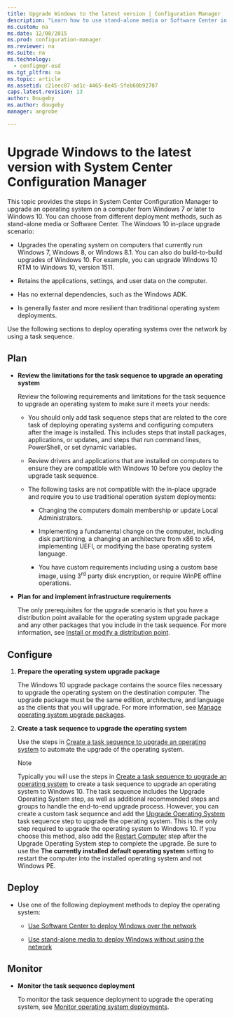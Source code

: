 ```yaml
---
title: Upgrade Windows to the latest version | Configuration Manager
description: "Learn how to use stand-alone media or Software Center in Configuration Manager to upgrade an operating system from Windows 7 or later to Windows 10."
ms.custom: na
ms.date: 12/08/2015
ms.prod: configuration-manager
ms.reviewer: na
ms.suite: na
ms.technology:
  - configmgr-osd
ms.tgt_pltfrm: na
ms.topic: article
ms.assetid: c21eec87-ad1c-4465-8e45-5feb60b92707
caps.latest.revision: 13
author: Dougebyms.author: dougebymanager: angrobe

---
```

# Upgrade Windows to the latest version with System Center Configuration Manager
This topic provides the steps in System Center Configuration Manager to upgrade an  operating system on a computer from Windows 7 or later to Windows 10. You can choose from different deployment methods, such as stand-alone media or Software Center. The Windows 10 in-place upgrade scenario:  

-   Upgrades the operating system on computers that currently run Windows 7, Windows 8, or Windows 8.1. You can also do build-to-build upgrades of Windows 10. For example, you can upgrade Windows 10 RTM to Windows 10, version 1511.  

-   Retains the applications, settings, and user data on the computer.  

-   Has no external dependencies, such as the Windows ADK.  

-   Is generally faster and more resilient than traditional operating system deployments.  

 Use the following sections to deploy operating systems over the network by using a task sequence.  

##  <a name="BKMK_Plan"></a> Plan  

-   **Review the limitations for the task sequence to upgrade an operating system**  

     Review the following requirements and limitations  for the task sequence to upgrade an operating system to make sure it meets your needs:  

    -   You should only add task sequence steps that are related to the core task of deploying operating systems and configuring computers after the image is installed. This includes steps that install packages, applications, or updates, and steps that run command lines, PowerShell, or set dynamic variables.  

    -   Review drivers and applications that are installed on computers to ensure they are compatible with Windows 10 before you deploy the upgrade task sequence.  

    -   The following tasks are not compatible with the  in-place upgrade and require you to use traditional operation system deployments:  

        -   Changing the computers domain membership or update Local Administrators.  

        -   Implementing a fundamental change on the computer, including disk partitioning, a changing an architecture from x86 to x64, implementing UEFI, or modifying the base operating system language.  

        -   You have custom requirements including using a custom base image, using 3<sup>rd</sup> party disk encryption, or require WinPE offline operations.  

-   **Plan for and implement  infrastructure requirements**  

     The only prerequisites for the upgrade scenario is that you have a distribution point available for the operating system upgrade package and any other packages that you include in the task sequence. For more information, see [Install or modify a distribution point](../../core/servers/deploy/configure/manage-content-and-content-infrastructure.md#bkmk_Iinstall).  

##  <a name="BKMK_Configure"></a> Configure  

1.  **Prepare the operating system upgrade package**  

     The Windows 10 upgrade package contains the source files necessary to upgrade the operating system on the destination computer. The upgrade package must be the same edition, architecture, and language as the clients that you will upgrade.  For more information, see [Manage operating system upgrade packages](manage-operating-system-upgrade-packages.md).  

2.  **Create a task sequence to upgrade the operating system**  

     Use the steps in [Create a task sequence to upgrade an operating system](create-a-task-sequence-to-upgrade-an-operating-system.md) to automate the upgrade of the operating system.  

    > [!NOTE]  
    >  Typically you will use the steps in [Create a task sequence to upgrade an operating system](create-a-task-sequence-to-upgrade-an-operating-system.md) to create a task sequence to upgrade an operating system to Windows 10. The task sequence includes the Upgrade Operating System step, as well as additional recommended steps and groups to handle the end-to-end upgrade process. However, you can create a custom task sequence and add the [Upgrade Operating System](../understand/task-sequence-steps.md#BKMK_UpgradeOS) task sequence step to upgrade the operating system. This is the only step required to upgrade the operating system to Windows 10. If you choose this method, also add the [Restart Computer](../understand/task-sequence-steps.md#BKMK_RestartComputer) step after the Upgrade Operating System step to complete the upgrade. Be sure to use the **The currently installed default operating system** setting to restart the computer into the installed operating system and not Windows PE.  

##  <a name="BKMK_Deploy"></a> Deploy  

-   Use one of the following deployment methods to deploy the operating system:  

    -   [Use Software Center to deploy Windows over the network](use-software-center-to-deploy-windows-over-the-network.md)  

    -   [Use stand-alone media to deploy Windows without using the network](use-stand-alone-media-to-deploy-windows-without-using-the-network.md)  

## Monitor  

-   **Monitor the task sequence deployment**  

     To monitor the task sequence deployment  to upgrade the operating system, see [Monitor operating system deployments](monitor-operating-system-deployments.md).  
